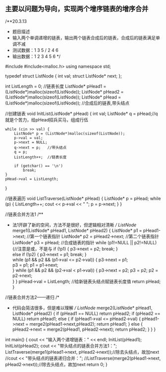 ## 主要以问题为导向，实现两个增序链表的增序合并


/**20.3.13
 * 题目描述
 * 输入两个单调递增的链表，输出两个链表合成后的链表，合成后的链表满足单调不减
 * 测试数据：1 3 5  / 2 4 6 
 * 输出数据：1 2 3 4 5 6 
 */

#include<iostream>
#include<malloc.h>
using namespace std;

typedef struct ListNode {
    int val;
    struct ListNode* next;
};

int ListLength = 0;     //链表长度
ListNode* pHead1 = (ListNode*)malloc(sizeof(ListNode));
ListNode* pHead2 = (ListNode*)malloc(sizeof(ListNode));
ListNode* pHead = (ListNode*)malloc(sizeof(ListNode)); //合成后的链表,带头结点

//创建链表
void InitList(ListNode* pHead) {
    int val;
    ListNode* q = pHead;//q就是个苦力，给pHead招兵买马，组成行伍

    while (cin >> val) {
        ListNode* p = (ListNode*)malloc(sizeof(ListNode));
        p->val = val;
        p->next = NULL;
        q->next = p;   //带头结点
        q = p;
        ListLength++;  //链表长度

        if (getchar() == '\n')
            break;
    }
    pHead->val = ListLength;
}

//链表遍历
void ListTraverse(ListNode* pHead) {
    ListNode* p = pHead;
    while (p) {
        ListLength++;
        cout << p->val << " ";
        p = p->next;
    }
}

//链表合并方法1
/**
* 法1开辟了新的空间，方法不是很好，但逻辑相对清晰
*/
ListNode* merge1(ListNode* pHead1, ListNode* pHead2) {
    ListNode* p1 = pHead1->next;  //第一个链表指针
    ListNode* p2 = pHead2->next;  //第二个链表指针
    ListNode* p3 = pHead;         //合成链表的指针
    while (p1!=NULL || p2!=NULL) {//注意是或，不是与
        if (!p1) {
            p3->next = p2;
            break;
        }            
        else if (!p2) {
            p3->next = p1;
            break;
        }           
        while (p1 && p2 && (p1->val <= p2->val)) {
            p3->next = p1;       
            p3 = p1;
            p1 = p1->next;           
        }
        while (p1 && p2 && (p2->val < p1->val)) {
            p3->next = p2;
            p3 = p2;
            p2 = p2->next;            
        }
    }
    pHead->val = ListLength;    //给新链表头结点赋链表长度值
    return pHead;
}


//链表合并方法2——递归
/*
* 代码会简洁很多，但是难以理解
*/
ListNode* merge2(ListNode* pHead1, ListNode* pHead2) {
    if (pHead1 == NULL)
        return pHead2;
    if (pHead2 == NULL)
        return pHead1;
    else {
        if (pHead1->val <= pHead2->val) {
            pHead1->next = merge2(pHead1->next,pHead2);
            return pHead1;
        } else {           
            pHead2->next = merge2(pHead1, pHead2->next);
            return pHead2;
        }
    }
}

int main() {
    cout << "输入两个递增链表：" << endl;
    InitList(pHead1);
    InitList(pHead2);
    cout << "带头结点的链表合并方法1：";
    ListTraverse(merge1(pHead1->next, pHead2->next));//除去头结点，故加next
    //cout << "带头结点的链表递归合并：";
    //ListTraverse(merge2(pHead1->next, pHead2->next));//除去头结点，故加next
    return 0;
}
